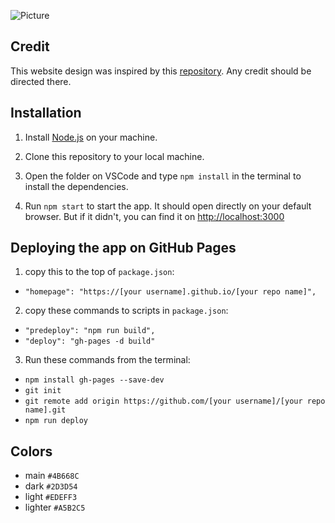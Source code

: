 ![Picture](https://github.com/mashaan14/mashaan-website/assets/61033787/f2b7da91-17df-475b-b181-aa2877333e24)


## Credit
This website design was inspired by this [repository](https://github.com/soumyajit4419/Portfolio). Any credit should be directed there.


## Installation

1. Install [Node.js](https://nodejs.org/en) on your machine.

1. Clone this repository to your local machine.

2. Open the folder on VSCode and type `npm install` in the terminal to install the dependencies.

3. Run `npm start` to start the app. It should open directly on your default browser. But if it didn't, you can find it on [http://localhost:3000](http://localhost:3000)


## Deploying the app on GitHub Pages

1. copy this to the top of `package.json`:
  - `"homepage": "https://[your username].github.io/[your repo name]",`

2. copy these commands to scripts in `package.json`:
  - `"predeploy": "npm run build",`
  - `"deploy": "gh-pages -d build"`

3. Run these commands from the terminal:
  - `npm install gh-pages --save-dev`
  - `git init`
  - `git remote add origin https://github.com/[your username]/[your repo name].git`
  - `npm run deploy`

## Colors
- main    `#4B668C`
- dark    `#2D3D54`
- light   `#EDEFF3`
- lighter `#A5B2C5`  
